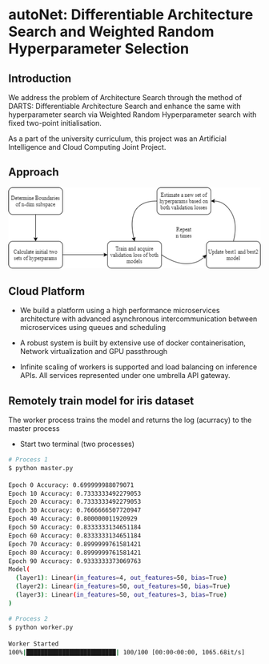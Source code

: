
# autoNet: Differentiable Architecture Search and Weighted Random Hyperparameter Selection

## Introduction

We address the problem of Architecture Search through the method of DARTS: Differentiable Architecture Search and enhance the same with hyperparameter search via Weighted Random Hyperparameter search with fixed two-point initialisation.

As a part of the university curriculum, this project was an Artificial Intelligence and Cloud Computing Joint Project.

## Approach 
![Alt text](weighted_random.png?raw=true "Title")

## Cloud Platform
-   We build a platform using a high performance microservices architecture with advanced asynchronous intercommunication between microservices using queues and scheduling
    
-   A robust system is built by extensive use of docker containerisation, Network virtualization and GPU passthrough
    
-   Infinite scaling of workers is supported and load balancing on inference APIs. All services represented under one umbrella API gateway.
## Remotely train model for iris dataset

The worker process trains the model and returns the log (acurracy) to the master process

- Start two terminal (two processes)

```sh
# Process 1
$ python master.py

Epoch 0 Accuracy: 0.699999988079071
Epoch 10 Accuracy: 0.7333333492279053
Epoch 20 Accuracy: 0.7333333492279053
Epoch 30 Accuracy: 0.7666666507720947
Epoch 40 Accuracy: 0.800000011920929
Epoch 50 Accuracy: 0.8333333134651184
Epoch 60 Accuracy: 0.8333333134651184
Epoch 70 Accuracy: 0.8999999761581421
Epoch 80 Accuracy: 0.8999999761581421
Epoch 90 Accuracy: 0.9333333373069763
Model(
  (layer1): Linear(in_features=4, out_features=50, bias=True)
  (layer2): Linear(in_features=50, out_features=50, bias=True)
  (layer3): Linear(in_features=50, out_features=3, bias=True)
)
```

```sh
# Process 2
$ python worker.py

Worker Started
100%|█████████████████████████| 100/100 [00:00<00:00, 1065.68it/s]
```

